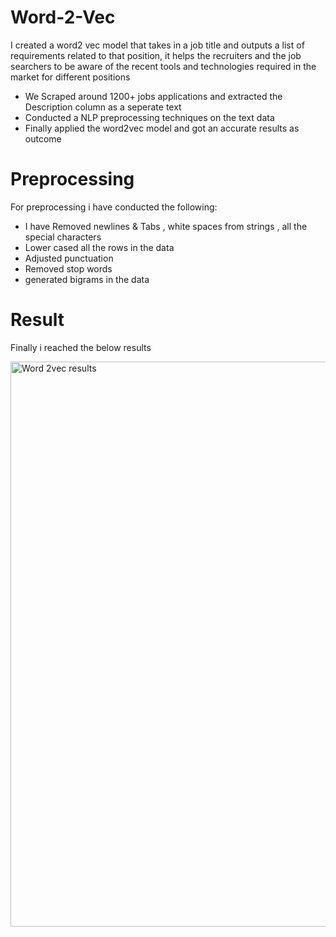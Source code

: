 # Word-2-Vec
I created a word2 vec model that takes in a job title and outputs a list of requirements related to that position, it helps the recruiters and the job searchers to be aware of the recent tools and technologies required in the market for different positions
* We Scraped around 1200+ jobs applications and extracted the Description column as a seperate text
* Conducted a NLP preprocessing techniques on the text data
* Finally applied the word2vec model and got an accurate results as outcome

# Preprocessing
For preprocessing i have conducted the following:

* I have Removed newlines & Tabs , white spaces from strings , all the special characters 
* Lower cased all the rows in the data
* Adjusted punctuation
* Removed stop words
* generated bigrams in the data

# Result
Finally i reached the below results

<img width="904" alt="Word 2vec results" src="https://user-images.githubusercontent.com/67180181/142373913-78a64135-8d98-4fdc-b14a-964c734c05bc.png">
